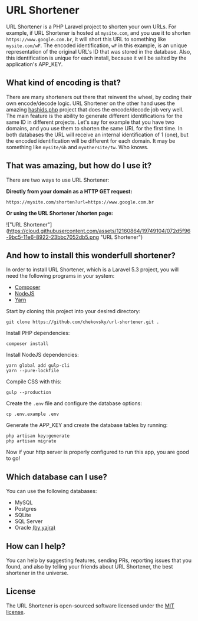 # URL Shortener

URL Shortener is a PHP Laravel project to shorten your own URLs. For example, if URL Shortener is hosted at `mysite.com`, and you use it to shorten `https://www.google.com.br`, it will short this URL to something like `mysite.com/wF`. The encoded identification, `wF` in this example, is an unique representation of the original URL's ID that was stored in the database. Also, this identification is unique for each install, because it will be salted by the application's APP_KEY.

## What kind of encoding is that?

There are many shorteners out there that reinvent the wheel, by coding their own encode/decode logic. URL Shortener on the other hand uses the amazing [hashids.php](https://github.com/ivanakimov/hashids.php) project that does the encode/decode job very well. The main feature is the ability to generate different identifications for the same ID in different projects. Let's say for example that you have two domains, and you use them to shorten the same URL for the first time. In both databases the URL will receive an internal identification of 1 (one), but the encoded identification will be different for each domain. It may be something like `mysite/Gh` and `myothersite/tw`. Who knows.

## That was amazing, but how do I use it?

There are two ways to use URL Shortener:

**Directly from your domain as a HTTP GET request:**
```
https://mysite.com/shorten?url=https://www.google.com.br
```

**Or using the URL Shortener /shorten page:**

!["URL Shortener"] (https://cloud.githubusercontent.com/assets/12160864/19749104/072d5f96-9bc5-11e6-8922-23bbc7052db5.png "URL Shortener")

## And how to install this wonderfull shortener?

In order to install URL Shortener, which is a Laravel 5.3 project, you will need the following programs in your system:
* [Composer](https://getcomposer.org/)
* [NodeJS](https://nodejs.org/)
* [Yarn](https://yarnpkg.com/)

Start by cloning this project into your desired directory:
```
git clone https://github.com/chekovsky/url-shortener.git .
```

Install PHP dependencies:
```
composer install
```

Install NodeJS dependencies:
```
yarn global add gulp-cli
yarn --pure-lockfile
```

Compile CSS with this:
```
gulp --production
```

Create the `.env` file and configure the database options:
```
cp .env.example .env
```

Generate the APP_KEY and create the database tables by running:
```
php artisan key:generate
php artisan migrate
```

Now if your http server is properly configured to run this app, you are good to go!

## Which database can I use?

You can use the following databases:
* MySQL
* Postgres
* SQLite
* SQL Server
* Oracle [(by yajra)](https://github.com/yajra/laravel-oci8)

## How can I help?

You can help by suggesting features, sending PRs, reporting issues that you found, and also by telling your friends about URL Shortener, the best shortener in the universe.

## License

The URL Shortener is open-sourced software licensed under the [MIT license](http://opensource.org/licenses/MIT).
